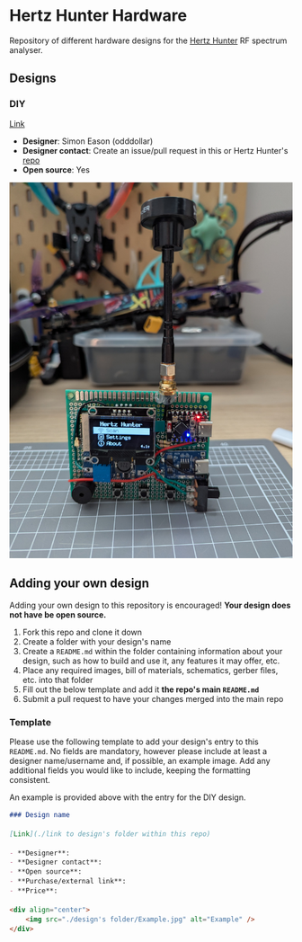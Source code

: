 # Hertz Hunter Hardware

Repository of different hardware designs for the [Hertz Hunter](https://github.com/odddollar/Hertz-hunter) RF spectrum analyser.

## Designs

### DIY

[Link](./DIY)

- **Designer**: Simon Eason (odddollar)
- **Designer contact**: Create an issue/pull request in this or Hertz Hunter's [repo](https://github.com/odddollar/Hertz-hunter)
- **Open source**: Yes

<div align="center">
    <img src="./DIY/Example.jpg" alt="Example" />
</div>


## Adding your own design

Adding your own design to this repository is encouraged! **Your design does not have be open source.**

1. Fork this repo and clone it down
2. Create a folder with your design's name
3. Create a `README.md` within the folder containing information about your design, such as how to build and use it, any features it may offer, etc.
4. Place any required images, bill of materials, schematics, gerber files, etc. into that folder
5. Fill out the below template and add it **the repo's main `README.md`**
6. Submit a pull request to have your changes merged into the main repo

### Template

Please use the following template to add your design's entry to this `README.md`. No fields are mandatory, however please include at least a designer name/username and, if possible, an example image. Add any additional fields you would like to include, keeping the formatting consistent.

An example is provided above with the entry for the DIY design.

```markdown
### Design name

[Link](./link to design's folder within this repo)

- **Designer**: 
- **Designer contact**: 
- **Open source**: 
- **Purchase/external link**: 
- **Price**: 

<div align="center">
    <img src="./design's folder/Example.jpg" alt="Example" />
</div>
```

